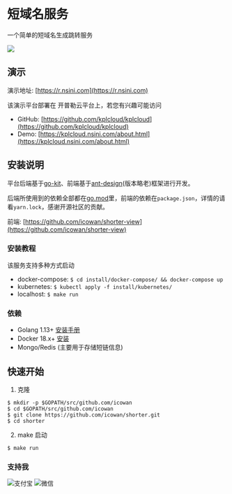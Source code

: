 # 短域名服务

一个简单的短域名生成跳转服务

![](http://source.qiniu.cnd.nsini.com/images/2019/11/48/bd/64/20191125-bfefea2da3a147e7616cfc58bd348c0b.jpeg?imageView2/2/w/1280/interlace/0/q/70)

## 演示

演示地址: [https://r.nsini.com](https://r.nsini.com)

该演示平台部署在 开普勒云平台上，若您有兴趣可能访问

- GitHub: [https://github.com/kplcloud/kplcloud](https://github.com/kplcloud/kplcloud)
- Demo: [https://kplcloud.nsini.com/about.html](https://kplcloud.nsini.com/about.html)

## 安装说明

平台后端基于[go-kit](https://github.com/go-kit/kit)、前端基于[ant-design](https://github.com/ant-design/ant-design)(版本略老)框架进行开发。

后端所使用到的依赖全部都在[go.mod](go.mod)里，前端的依赖在`package.json`，详情的请看`yarn.lock`，感谢开源社区的贡献。

前端: [https://github.com/icowan/shorter-view](https://github.com/icowan/shorter-view)

### 安装教程

该服务支持多种方式启动

- docker-compose: `$ cd install/docker-compose/ && docker-compose up`
- kubernetes: `$ kubectl apply -f install/kubernetes/`
- localhost: `$ make run`

### 依赖

- Golang 1.13+ [安装手册](https://golang.org/dl/)
- Docker 18.x+ [安装](https://docs.docker.com/install/)
- Mongo/Redis (主要用于存储短链信息)

## 快速开始

1. 克隆

```
$ mkdir -p $GOPATH/src/github.com/icowan
$ cd $GOPATH/src/github.com/icowan
$ git clone https://github.com/icowan/shorter.git
$ cd shorter
```

2. make 启动

```
$ make run
```

### 支持我

![支付宝](https://lattecake.oss-cn-beijing.aliyuncs.com/static%2Fimages%2Freward%2Falipay-RMB-xxx.png)
![微信](https://lattecake.oss-cn-beijing.aliyuncs.com/static%2Fimages%2Freward%2Fweixin-RMB-xxx.JPG)